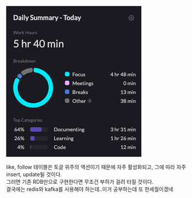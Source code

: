 <img src="/Tracking_Time/4_Apr/250420.png">

like, follow 테이블은 토글 위주의 액션이기 때문에 자주 활성화되고, 그에 따라 자주 insert, update될 것이다.<br>
그러면 기존 RDB만으로 구현한다면 무조건 부하가 걸려 터질 것이다.<br>
결국에는 redis와 kafka를 사용해야 하는데..이거 공부하는데 또 한세월이겠네